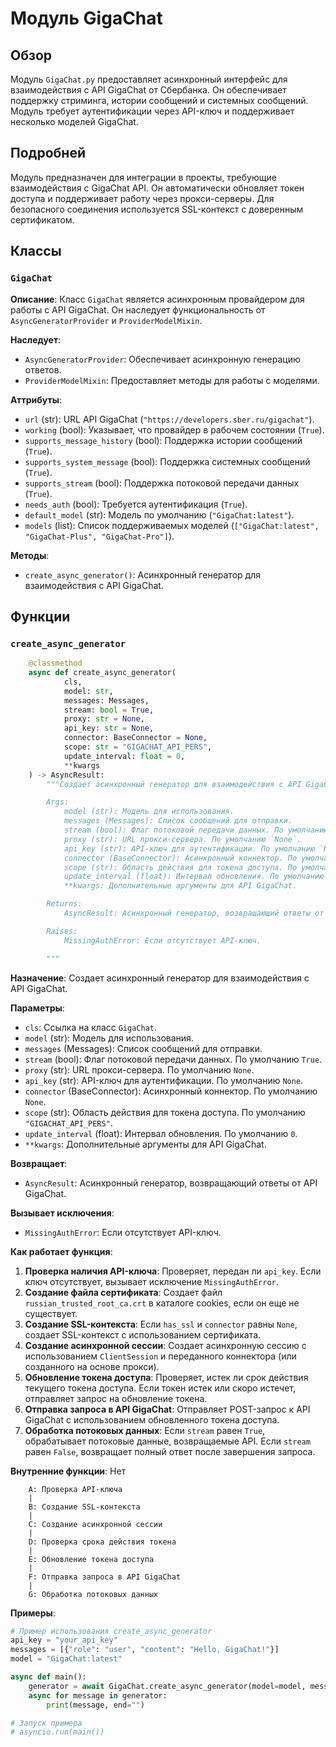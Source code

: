 # Модуль GigaChat

## Обзор

Модуль `GigaChat.py` предоставляет асинхронный интерфейс для взаимодействия с API GigaChat от Сбербанка. Он обеспечивает поддержку стриминга, истории сообщений и системных сообщений. Модуль требует аутентификации через API-ключ и поддерживает несколько моделей GigaChat.

## Подробней

Модуль предназначен для интеграции в проекты, требующие взаимодействия с GigaChat API. Он автоматически обновляет токен доступа и поддерживает работу через прокси-серверы. Для безопасного соединения используется SSL-контекст с доверенным сертификатом.

## Классы

### `GigaChat`

**Описание**: Класс `GigaChat` является асинхронным провайдером для работы с API GigaChat. Он наследует функциональность от `AsyncGeneratorProvider` и `ProviderModelMixin`.

**Наследует**:
- `AsyncGeneratorProvider`: Обеспечивает асинхронную генерацию ответов.
- `ProviderModelMixin`: Предоставляет методы для работы с моделями.

**Аттрибуты**:
- `url` (str): URL API GigaChat (`"https://developers.sber.ru/gigachat"`).
- `working` (bool): Указывает, что провайдер в рабочем состоянии (`True`).
- `supports_message_history` (bool): Поддержка истории сообщений (`True`).
- `supports_system_message` (bool): Поддержка системных сообщений (`True`).
- `supports_stream` (bool): Поддержка потоковой передачи данных (`True`).
- `needs_auth` (bool): Требуется аутентификация (`True`).
- `default_model` (str): Модель по умолчанию (`"GigaChat:latest"`).
- `models` (list): Список поддерживаемых моделей (`["GigaChat:latest", "GigaChat-Plus", "GigaChat-Pro"]`).

**Методы**:
- `create_async_generator()`: Асинхронный генератор для взаимодействия с API GigaChat.

## Функции

### `create_async_generator`

```python
    @classmethod
    async def create_async_generator(
            cls,
            model: str,
            messages: Messages,
            stream: bool = True,
            proxy: str = None,
            api_key: str = None,
            connector: BaseConnector = None,
            scope: str = "GIGACHAT_API_PERS",
            update_interval: float = 0,
            **kwargs
    ) -> AsyncResult:
        """Создает асинхронный генератор для взаимодействия с API GigaChat.

        Args:
            model (str): Модель для использования.
            messages (Messages): Список сообщений для отправки.
            stream (bool): Флаг потоковой передачи данных. По умолчанию `True`.
            proxy (str): URL прокси-сервера. По умолчанию `None`.
            api_key (str): API-ключ для аутентификации. По умолчанию `None`.
            connector (BaseConnector): Асинхронный коннектор. По умолчанию `None`.
            scope (str): Область действия для токена доступа. По умолчанию `"GIGACHAT_API_PERS"`.
            update_interval (float): Интервал обновления. По умолчанию `0`.
            **kwargs: Дополнительные аргументы для API GigaChat.

        Returns:
            AsyncResult: Асинхронный генератор, возвращающий ответы от API GigaChat.

        Raises:
            MissingAuthError: Если отсутствует API-ключ.

        """
```

**Назначение**: Создает асинхронный генератор для взаимодействия с API GigaChat.

**Параметры**:
- `cls`: Ссылка на класс `GigaChat`.
- `model` (str): Модель для использования.
- `messages` (Messages): Список сообщений для отправки.
- `stream` (bool): Флаг потоковой передачи данных. По умолчанию `True`.
- `proxy` (str): URL прокси-сервера. По умолчанию `None`.
- `api_key` (str): API-ключ для аутентификации. По умолчанию `None`.
- `connector` (BaseConnector): Асинхронный коннектор. По умолчанию `None`.
- `scope` (str): Область действия для токена доступа. По умолчанию `"GIGACHAT_API_PERS"`.
- `update_interval` (float): Интервал обновления. По умолчанию `0`.
- `**kwargs`: Дополнительные аргументы для API GigaChat.

**Возвращает**:
- `AsyncResult`: Асинхронный генератор, возвращающий ответы от API GigaChat.

**Вызывает исключения**:
- `MissingAuthError`: Если отсутствует API-ключ.

**Как работает функция**:

1. **Проверка наличия API-ключа**: Проверяет, передан ли `api_key`. Если ключ отсутствует, вызывает исключение `MissingAuthError`.
2. **Создание файла сертификата**: Создает файл `russian_trusted_root_ca.crt` в каталоге cookies, если он еще не существует.
3. **Создание SSL-контекста**: Если `has_ssl` и `connector` равны `None`, создает SSL-контекст с использованием сертификата.
4. **Создание асинхронной сессии**: Создает асинхронную сессию с использованием `ClientSession` и переданного коннектора (или созданного на основе прокси).
5. **Обновление токена доступа**: Проверяет, истек ли срок действия текущего токена доступа. Если токен истек или скоро истечет, отправляет запрос на обновление токена.
6. **Отправка запроса в API GigaChat**: Отправляет POST-запрос к API GigaChat с использованием обновленного токена доступа.
7. **Обработка потоковых данных**: Если `stream` равен `True`, обрабатывает потоковые данные, возвращаемые API. Если `stream` равен `False`, возвращает полный ответ после завершения запроса.

**Внутренние функции**: Нет

```
    A: Проверка API-ключа
    |
    B: Создание SSL-контекста
    |
    C: Создание асинхронной сессии
    |
    D: Проверка срока действия токена
    |
    E: Обновление токена доступа
    |
    F: Отправка запроса в API GigaChat
    |
    G: Обработка потоковых данных
```

**Примеры**:

```python
# Пример использования create_async_generator
api_key = "your_api_key"
messages = [{"role": "user", "content": "Hello, GigaChat!"}]
model = "GigaChat:latest"

async def main():
    generator = await GigaChat.create_async_generator(model=model, messages=messages, api_key=api_key)
    async for message in generator:
        print(message, end="")

# Запуск примера
# asyncio.run(main())